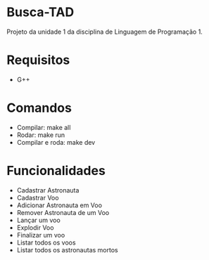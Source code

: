 # Busca-TAD
Projeto da unidade 1 da disciplina de Linguagem de Programação 1.
# Requisitos
- G++
# Comandos
- Compilar: make all
- Rodar: make run
- Compilar e roda: make dev
# Funcionalidades
- Cadastrar Astronauta
- Cadastrar Voo
- Adicionar Astronauta em Voo
- Remover Astronauta de um Voo
- Lançar um voo
- Explodir Voo
- Finalizar um voo
- Listar todos os voos 
- Listar todos os astronautas mortos
